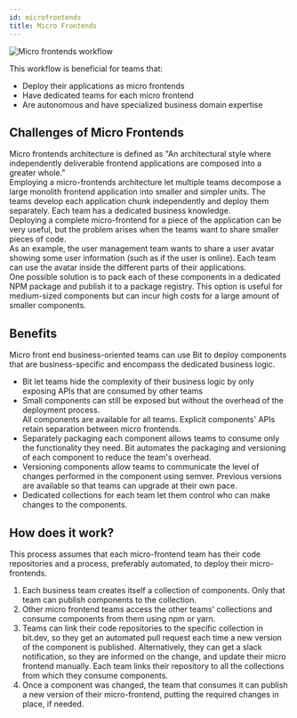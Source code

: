 ```yaml
---
id: microfrontends
title: Micro Frontends
---
```

![Micro frontends workflow](https://storage.googleapis.com/static.bit.dev/docs/images/workflow-microfrontends.svg)

This workflow is beneficial for teams that:  

- Deploy their applications as micro frontends
- Have dedicated teams for each micro frontend
- Are autonomous and have specialized business domain expertise 

## Challenges of Micro Frontends

Micro frontends architecture is defined as "An architectural style where independently deliverable frontend applications are composed into a greater whole."  
Employing a micro-frontends architecture let multiple teams decompose a large monolith frontend application into smaller and simpler units. The teams develop each application chunk independently and deploy them separately. Each team has a dedicated business knowledge.  
Deploying a complete micro-frontend for a piece of the application can be very useful, but the problem arises when the teams want to share smaller pieces of code.  
As an example, the user management team wants to share a user avatar showing some user information (such as if the user is online). Each team can use the avatar inside the different parts of their applications.  
One possible solution is to pack each of these components in a dedicated NPM package and publish it to a package registry. This option is useful for medium-sized components but can incur high costs for a large amount of smaller components.  

## Benefits

Micro front end business-oriented teams can use Bit to deploy components that are business-specific and encompass the dedicated business logic.

- Bit let teams hide the complexity of their business logic by only exposing APIs that are consumed by other teams
- Small components can still be exposed but without the overhead of the deployment process.  
All components are available for all teams. Explicit components' APIs retain separation between micro frontends.
- Separately packaging each component allows teams to consume only the functionality they need. Bit automates the packaging and versioning of each component to reduce the team's overhead.
- Versioning components allow teams to communicate the level of changes performed in the component using semver. Previous versions are available so that teams can upgrade at their own pace.
- Dedicated collections for each team let them control who can make changes to the components. 

## How does it work?

This process assumes that each micro-frontend team has their code repositories and a process, preferably automated, to deploy their micro-frontends.  

1. Each business team creates itself a collection of components. Only that team can publish components to the collection. 
1. Other micro frontend teams access the other teams' collections and consume components from them using npm or yarn.
1. Teams can link their code repositories to the specific collection in bit.dev, so they get an automated pull request each time a new version of the component is published. Alternatively, they can get a slack notification, so they are informed on the change, and update their micro frontend manually. Each team links their repository to all the collections from which they consume components.
1. Once a component was changed, the team that consumes it can publish a new version of their micro-frontend, putting the required changes in place, if needed.
